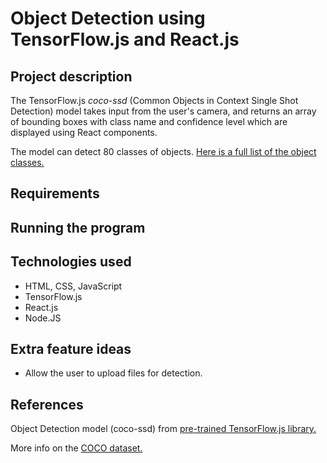 # Object Detection using TensorFlow.js and React.js

## Project description

The TensorFlow.js _coco-ssd_ (Common Objects in Context Single Shot Detection) model takes input from the user's camera, and returns an array of bounding boxes with class name and confidence level which are displayed using React components.

The model can detect 80 classes of objects. [Here is a full list of the object classes.](https://github.com/tensorflow/tfjs-models/blob/master/coco-ssd/src/classes.ts)

## Requirements

## Running the program

## Technologies used

- HTML, CSS, JavaScript
- TensorFlow.js
- React.js
- Node.JS

## Extra feature ideas

- Allow the user to upload files for detection.

## References

Object Detection model (coco-ssd) from [pre-trained TensorFlow.js library.](https://github.com/tensorflow/tfjs-models/tree/master/coco-ssd)

More info on the [COCO dataset.](https://cocodataset.org/)
